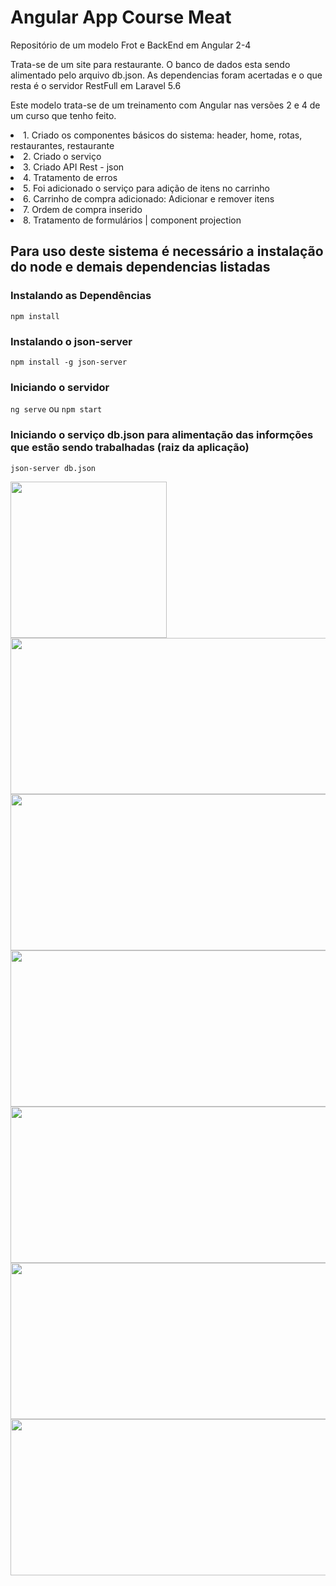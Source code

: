 # Angular App Course Meat

<p>Repositório de um modelo Frot e BackEnd em Angular 2-4</p>
<p>Trata-se de um site para restaurante. O banco de dados esta sendo alimentado pelo arquivo db.json. As dependencias foram acertadas e o que resta é o servidor RestFull em Laravel 5.6</p>

<p>Este modelo trata-se de um treinamento com Angular nas versões 2 e 4 de um curso que tenho feito.</p>

<o>
  <li>1. Criado os componentes básicos do sistema: header, home, rotas, restaurantes, restaurante</li>
  <li>2. Criado o serviço</li>
  <li>3. Criado API Rest - json</li>
  <li>4. Tratamento de erros</li>
  <li>5. Foi adicionado o serviço para adição de itens no carrinho</li>
  <li>6. Carrinho de compra adicionado: Adicionar e remover itens</li>
  <li>7. Ordem de compra inserido</li>
  <li>8. Tratamento de formulários | component projection</li>
</o>

## Para uso deste sistema é necessário a instalação do node e demais dependencias listadas

### Instalando as Dependências
`npm install`

### Instalando o json-server
`npm install -g json-server`

### Iniciando o servidor 
`ng serve` ou `npm start`

### Iniciando o serviço db.json para alimentação das informções que estão sendo trabalhadas (raiz da aplicação)
`json-server db.json`

<img src="https://s13.postimg.org/bz2g3h75j/image.png" widht="300" height="250">
<img src="https://s13.postimg.org/m94v2shmf/image.png" width="900" height="250">
<img src="https://s13.postimg.org/fvfrzjs5z/image.png" width="900" height="250">
<img src="https://s13.postimg.org/6aw5coi9j/image.png" width="900" height="250">
<img src="https://s13.postimg.org/46bsblocn/image.png" width="900" height="250">
<img src="https://s13.postimg.org/fp6pxunif/image.png" width="900" height="250">
<img src="https://s17.postimg.org/6hntjjidb/image.png" width="900" height="250">
